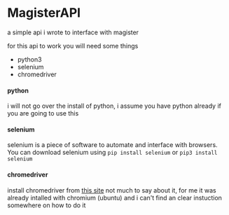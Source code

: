# MagisterAPI
a simple api i wrote to interface with magister

for this api to work you will need some things
- python3
- selenium
- chromedriver

#### python
i will not go over the install of python, i assume you have python already if you are going to use this

#### selenium
selenium is a piece of software to automate and interface with browsers.  
You can download selenium using `pip install selenium` or `pip3 install selenium`

#### chromedriver
install chromedriver from [this site](https://chromedriver.chromium.org/getting-started)
not much to say about it, for me it was already intalled with chromium (ubuntu) and i can't find an clear instuction somewhere on how to do it
